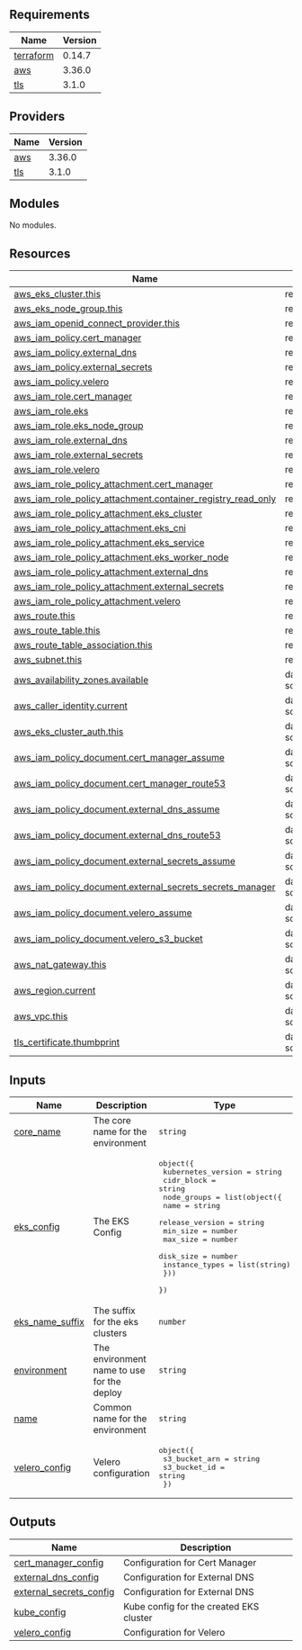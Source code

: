 ## Requirements

| Name | Version |
|------|---------|
| <a name="requirement_terraform"></a> [terraform](#requirement\_terraform) | 0.14.7 |
| <a name="requirement_aws"></a> [aws](#requirement\_aws) | 3.36.0 |
| <a name="requirement_tls"></a> [tls](#requirement\_tls) | 3.1.0 |

## Providers

| Name | Version |
|------|---------|
| <a name="provider_aws"></a> [aws](#provider\_aws) | 3.36.0 |
| <a name="provider_tls"></a> [tls](#provider\_tls) | 3.1.0 |

## Modules

No modules.

## Resources

| Name | Type |
|------|------|
| [aws_eks_cluster.this](https://registry.terraform.io/providers/hashicorp/aws/3.36.0/docs/resources/eks_cluster) | resource |
| [aws_eks_node_group.this](https://registry.terraform.io/providers/hashicorp/aws/3.36.0/docs/resources/eks_node_group) | resource |
| [aws_iam_openid_connect_provider.this](https://registry.terraform.io/providers/hashicorp/aws/3.36.0/docs/resources/iam_openid_connect_provider) | resource |
| [aws_iam_policy.cert_manager](https://registry.terraform.io/providers/hashicorp/aws/3.36.0/docs/resources/iam_policy) | resource |
| [aws_iam_policy.external_dns](https://registry.terraform.io/providers/hashicorp/aws/3.36.0/docs/resources/iam_policy) | resource |
| [aws_iam_policy.external_secrets](https://registry.terraform.io/providers/hashicorp/aws/3.36.0/docs/resources/iam_policy) | resource |
| [aws_iam_policy.velero](https://registry.terraform.io/providers/hashicorp/aws/3.36.0/docs/resources/iam_policy) | resource |
| [aws_iam_role.cert_manager](https://registry.terraform.io/providers/hashicorp/aws/3.36.0/docs/resources/iam_role) | resource |
| [aws_iam_role.eks](https://registry.terraform.io/providers/hashicorp/aws/3.36.0/docs/resources/iam_role) | resource |
| [aws_iam_role.eks_node_group](https://registry.terraform.io/providers/hashicorp/aws/3.36.0/docs/resources/iam_role) | resource |
| [aws_iam_role.external_dns](https://registry.terraform.io/providers/hashicorp/aws/3.36.0/docs/resources/iam_role) | resource |
| [aws_iam_role.external_secrets](https://registry.terraform.io/providers/hashicorp/aws/3.36.0/docs/resources/iam_role) | resource |
| [aws_iam_role.velero](https://registry.terraform.io/providers/hashicorp/aws/3.36.0/docs/resources/iam_role) | resource |
| [aws_iam_role_policy_attachment.cert_manager](https://registry.terraform.io/providers/hashicorp/aws/3.36.0/docs/resources/iam_role_policy_attachment) | resource |
| [aws_iam_role_policy_attachment.container_registry_read_only](https://registry.terraform.io/providers/hashicorp/aws/3.36.0/docs/resources/iam_role_policy_attachment) | resource |
| [aws_iam_role_policy_attachment.eks_cluster](https://registry.terraform.io/providers/hashicorp/aws/3.36.0/docs/resources/iam_role_policy_attachment) | resource |
| [aws_iam_role_policy_attachment.eks_cni](https://registry.terraform.io/providers/hashicorp/aws/3.36.0/docs/resources/iam_role_policy_attachment) | resource |
| [aws_iam_role_policy_attachment.eks_service](https://registry.terraform.io/providers/hashicorp/aws/3.36.0/docs/resources/iam_role_policy_attachment) | resource |
| [aws_iam_role_policy_attachment.eks_worker_node](https://registry.terraform.io/providers/hashicorp/aws/3.36.0/docs/resources/iam_role_policy_attachment) | resource |
| [aws_iam_role_policy_attachment.external_dns](https://registry.terraform.io/providers/hashicorp/aws/3.36.0/docs/resources/iam_role_policy_attachment) | resource |
| [aws_iam_role_policy_attachment.external_secrets](https://registry.terraform.io/providers/hashicorp/aws/3.36.0/docs/resources/iam_role_policy_attachment) | resource |
| [aws_iam_role_policy_attachment.velero](https://registry.terraform.io/providers/hashicorp/aws/3.36.0/docs/resources/iam_role_policy_attachment) | resource |
| [aws_route.this](https://registry.terraform.io/providers/hashicorp/aws/3.36.0/docs/resources/route) | resource |
| [aws_route_table.this](https://registry.terraform.io/providers/hashicorp/aws/3.36.0/docs/resources/route_table) | resource |
| [aws_route_table_association.this](https://registry.terraform.io/providers/hashicorp/aws/3.36.0/docs/resources/route_table_association) | resource |
| [aws_subnet.this](https://registry.terraform.io/providers/hashicorp/aws/3.36.0/docs/resources/subnet) | resource |
| [aws_availability_zones.available](https://registry.terraform.io/providers/hashicorp/aws/3.36.0/docs/data-sources/availability_zones) | data source |
| [aws_caller_identity.current](https://registry.terraform.io/providers/hashicorp/aws/3.36.0/docs/data-sources/caller_identity) | data source |
| [aws_eks_cluster_auth.this](https://registry.terraform.io/providers/hashicorp/aws/3.36.0/docs/data-sources/eks_cluster_auth) | data source |
| [aws_iam_policy_document.cert_manager_assume](https://registry.terraform.io/providers/hashicorp/aws/3.36.0/docs/data-sources/iam_policy_document) | data source |
| [aws_iam_policy_document.cert_manager_route53](https://registry.terraform.io/providers/hashicorp/aws/3.36.0/docs/data-sources/iam_policy_document) | data source |
| [aws_iam_policy_document.external_dns_assume](https://registry.terraform.io/providers/hashicorp/aws/3.36.0/docs/data-sources/iam_policy_document) | data source |
| [aws_iam_policy_document.external_dns_route53](https://registry.terraform.io/providers/hashicorp/aws/3.36.0/docs/data-sources/iam_policy_document) | data source |
| [aws_iam_policy_document.external_secrets_assume](https://registry.terraform.io/providers/hashicorp/aws/3.36.0/docs/data-sources/iam_policy_document) | data source |
| [aws_iam_policy_document.external_secrets_secrets_manager](https://registry.terraform.io/providers/hashicorp/aws/3.36.0/docs/data-sources/iam_policy_document) | data source |
| [aws_iam_policy_document.velero_assume](https://registry.terraform.io/providers/hashicorp/aws/3.36.0/docs/data-sources/iam_policy_document) | data source |
| [aws_iam_policy_document.velero_s3_bucket](https://registry.terraform.io/providers/hashicorp/aws/3.36.0/docs/data-sources/iam_policy_document) | data source |
| [aws_nat_gateway.this](https://registry.terraform.io/providers/hashicorp/aws/3.36.0/docs/data-sources/nat_gateway) | data source |
| [aws_region.current](https://registry.terraform.io/providers/hashicorp/aws/3.36.0/docs/data-sources/region) | data source |
| [aws_vpc.this](https://registry.terraform.io/providers/hashicorp/aws/3.36.0/docs/data-sources/vpc) | data source |
| [tls_certificate.thumbprint](https://registry.terraform.io/providers/hashicorp/tls/3.1.0/docs/data-sources/certificate) | data source |

## Inputs

| Name | Description | Type | Default | Required |
|------|-------------|------|---------|:--------:|
| <a name="input_core_name"></a> [core\_name](#input\_core\_name) | The core name for the environment | `string` | n/a | yes |
| <a name="input_eks_config"></a> [eks\_config](#input\_eks\_config) | The EKS Config | <pre>object({<br>    kubernetes_version = string<br>    cidr_block         = string<br>    node_groups = list(object({<br>      name            = string<br>      release_version = string<br>      min_size        = number<br>      max_size        = number<br>      disk_size       = number<br>      instance_types  = list(string)<br>    }))<br>  })</pre> | n/a | yes |
| <a name="input_eks_name_suffix"></a> [eks\_name\_suffix](#input\_eks\_name\_suffix) | The suffix for the eks clusters | `number` | `1` | no |
| <a name="input_environment"></a> [environment](#input\_environment) | The environment name to use for the deploy | `string` | n/a | yes |
| <a name="input_name"></a> [name](#input\_name) | Common name for the environment | `string` | n/a | yes |
| <a name="input_velero_config"></a> [velero\_config](#input\_velero\_config) | Velero configuration | <pre>object({<br>    s3_bucket_arn = string<br>    s3_bucket_id  = string<br>  })</pre> | n/a | yes |

## Outputs

| Name | Description |
|------|-------------|
| <a name="output_cert_manager_config"></a> [cert\_manager\_config](#output\_cert\_manager\_config) | Configuration for Cert Manager |
| <a name="output_external_dns_config"></a> [external\_dns\_config](#output\_external\_dns\_config) | Configuration for External DNS |
| <a name="output_external_secrets_config"></a> [external\_secrets\_config](#output\_external\_secrets\_config) | Configuration for External DNS |
| <a name="output_kube_config"></a> [kube\_config](#output\_kube\_config) | Kube config for the created EKS cluster |
| <a name="output_velero_config"></a> [velero\_config](#output\_velero\_config) | Configuration for Velero |
